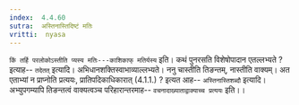 ```yaml
---
index:  4.4.60
sutra:  अस्तिनास्तिदिष्टं मतिः
vritti:  nyasa
---
```


`किं तर्हि परलोकोऽस्तीति प्यस्य मतिः---काशिकाफ् मतिर्यस्य` इति। कथं पुनरसति विशेषोपादान एतल्लभ्यते ? इत्याह-- `तदेतत्` इत्यादि। अभिधानशक्तिस्वाभाव्याल्लभ्यते। ननु चास्तीति तिङन्तम्, नास्तीति वाक्यम्। अत एताभ्यां न प्राप्नोति प्रत्ययः, प्रातिपदिकाधिकारात् (4.1.1.) ? इत्यत आह-- `अस्तिनास्तिशब्दौ` इत्यादि। अभ्युपगम्यापि तिङन्तत्वं वाक्यत्वञ्च परिहारान्तरमाह-- `वचनादाख्याताद्वाक्याच्च प्रत्ययः` इति।।

